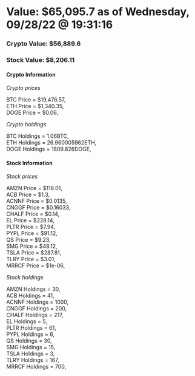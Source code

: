 # Value: $65,095.7 as of Wednesday, 09/28/22 @ 19:31:16 

### Crypto Value: $56,889.6

### Stock Value: $8,206.11

#### Crypto Information 
*Crypto prices* 

BTC Price = $19,476.57,  
ETH Price = $1,340.35,  
DOGE Price = $0.06,  


*Crypto holdings* 

BTC Holdings = 1.06BTC,  
ETH Holdings = 26.960005962ETH,  
DOGE Holdings = 1809.826DOGE,  


#### Stock Information 

*Stock prices* 

AMZN Price = $118.01,  
ACB Price = $1.3,  
ACNNF Price = $0.0135,  
CNGGF Price = $0.16033,  
CHALF Price = $0.14,  
EL Price = $228.14,  
PLTR Price = $7.94,  
PYPL Price = $91.12,  
QS Price = $9.23,  
SMG Price = $48.12,  
TSLA Price = $287.81,  
TLRY Price = $3.01,  
MRRCF Price = $1e-06,  


*Stock holdings* 

AMZN Holdings = 30,  
ACB Holdings = 41,  
ACNNF Holdings = 1000,  
CNGGF Holdings = 200,  
CHALF Holdings = 217,  
EL Holdings = 5,  
PLTR Holdings = 61,  
PYPL Holdings = 6,  
QS Holdings = 30,  
SMG Holdings = 15,  
TSLA Holdings = 3,  
TLRY Holdings = 167,  
MRRCF Holdings = 700,  


